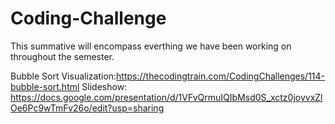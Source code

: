 # Coding-Challenge
This summative will encompass everthing we have been working on throughout the semester.

Bubble Sort Visualization:https://thecodingtrain.com/CodingChallenges/114-bubble-sort.html
Slideshow: https://docs.google.com/presentation/d/1VFvQrmuIQIbMsd0S_xctz0joyvxZlOe6Pc9wTmFv26o/edit?usp=sharing
